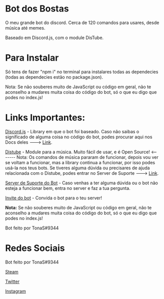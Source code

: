 # Bot dos Bostas
O meu grande bot do discord.
Cerca de 120 comandos para usares, desde música até memes.

Baseado em Discord.js, com o module DisTube.


# Para Instalar

Só tens de fazer "npm i" no terminal para instalares todas as dependecies (todas as dependecies estão no package.json).

Nota: Se não souberes muito de JavaScript ou código em geral, não te aconselho a mudares muita coisa do código do bot, só o que eu digo que podes no index.js!

# Links Importantes:

[Discord.js](https://discord.js.org/#/) - Library em que o bot foi baseado. Caso não saibas o significado de alguma coisa no código do bot, podes procurar aqui nos Docs deles ---> [Link](https://discord.js.org/#/docs/main/stable/general/welcome).

[Distube](https://distube.js.org/) - Module para a música. Muito fácil de usar, e é Open Source! <------- Nota: Os comandos de música pararam de funcionar, depois vou ver se voltam a funcionar, mas a library continua a funcionar, por isso podes usá-la nos teus bots. Se tiveres alguma dúvida ou precisares de ajuda relacionada com o Distube, podes entrar no Server de Suporte ---> [Link](https://discord.gg/X3NY853).

[Server de Suporte do Bot](https://discord.gg/DRnnZPS) - Caso venhas a ter alguma dúvida ou o bot não esteja a funcionar bem, entra no server e faz a tua pergunta.

[Invite do bot](https://discord.com/api/oauth2/authorize?client_id=733694571866882098&permissions=8&scope=bot) - Convida o bot para o teu server!


**Nota:** Se não souberes muito de JavaScript ou código em geral, não te aconselho a mudares muita coisa do código do bot, só o que eu digo que podes no index.js!


Bot feito por TonaS#9344

# Redes Sociais

Bot feito por TonaS#9344

[Steam](https://steamcommunity.com/id/TonaS21/)

[Twitter](https://twitter.com/tonasfoot5)

[Instagram](https://www.instagram.com/tonas_21/)

